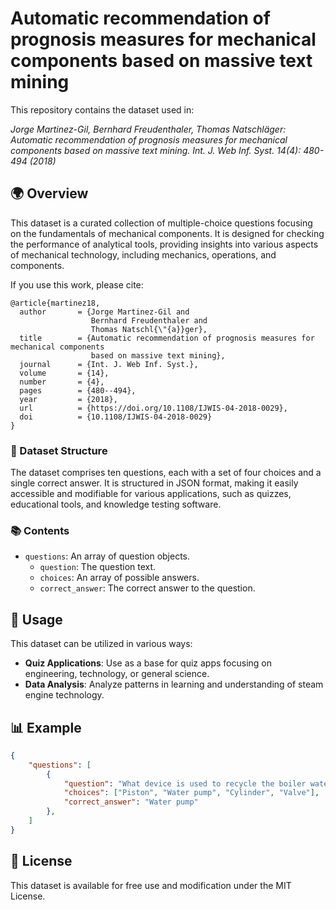 # Automatic recommendation of prognosis measures for mechanical components based on massive text mining
This repository contains the dataset used in:

*Jorge Martinez-Gil, Bernhard Freudenthaler, Thomas Natschläger: Automatic recommendation of prognosis measures for mechanical components based on massive text mining. Int. J. Web Inf. Syst. 14(4): 480-494 (2018)*

## 🌍 Overview
This dataset is a curated collection of multiple-choice questions focusing on the fundamentals of mechanical components. It is designed for checking the performance of analytical tools, providing insights into various aspects of mechanical technology, including mechanics, operations, and components.

If you use this work, please cite:

```
@article{martinez18,
  author       = {Jorge Martinez-Gil and
                  Bernhard Freudenthaler and
                  Thomas Natschl{\"{a}}ger},
  title        = {Automatic recommendation of prognosis measures for mechanical components
                  based on massive text mining},
  journal      = {Int. J. Web Inf. Syst.},
  volume       = {14},
  number       = {4},
  pages        = {480--494},
  year         = {2018},
  url          = {https://doi.org/10.1108/IJWIS-04-2018-0029},
  doi          = {10.1108/IJWIS-04-2018-0029}
}
```

### 📝 Dataset Structure
The dataset comprises ten questions, each with a set of four choices and a single correct answer. It is structured in JSON format, making it easily accessible and modifiable for various applications, such as quizzes, educational tools, and knowledge testing software.

### 📚 Contents
- `questions`: An array of question objects.
  - `question`: The question text.
  - `choices`: An array of possible answers.
  - `correct_answer`: The correct answer to the question.

## 🚀 Usage
This dataset can be utilized in various ways:
- **Quiz Applications**: Use as a base for quiz apps focusing on engineering, technology, or general science.
- **Data Analysis**: Analyze patterns in learning and understanding of steam engine technology.

## 📊 Example
```json
{
    "questions": [
        {
            "question": "What device is used to recycle the boiler water in steam engines?",
            "choices": ["Piston", "Water pump", "Cylinder", "Valve"],
            "correct_answer": "Water pump"
        },
    ]
}
```

## 📄 License
This dataset is available for free use and modification under the MIT License.
